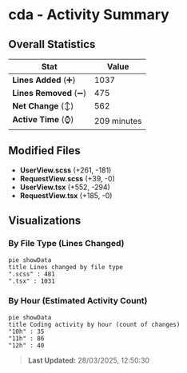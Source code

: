 # cda - Activity Summary 

## Overall Statistics

| Stat                   | Value                                                             |
| ---------------------- | ----------------------------------------------------------------- |
| **Lines Added** (➕)   | 1037                                          |
| **Lines Removed** (➖) | 475                                        |
| **Net Change** (↕)    | 562                |
| **Active Time** (⌚)   | 209 minutes |


## Modified Files
- **UserView.scss** (+261, -181)
- **RequestView.scss** (+39, -0)
- **UserView.tsx** (+552, -294)
- **RequestView.tsx** (+185, -0)

## Visualizations

### By File Type (Lines Changed)

```mermaid
pie showData
title Lines changed by file type
".scss" : 481
".tsx" : 1031
```

### By Hour (Estimated Activity Count)

```mermaid
pie showData
title Coding activity by hour (count of changes)
"10h" : 35
"11h" : 86
"12h" : 40
```


> **Last Updated:** 28/03/2025, 12:50:30